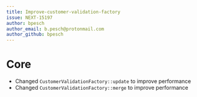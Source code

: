 ```yaml
---
title: Improve-customer-validation-factory
issue: NEXT-15197
author: bpesch
author_email: b.pesch@protonmail.com
author_github: bpesch
---
```


# Core
* Changed `CustomerValidationFactory::update` to improve performance
* Changed `CustomerValidationFactory::merge` to improve performance
